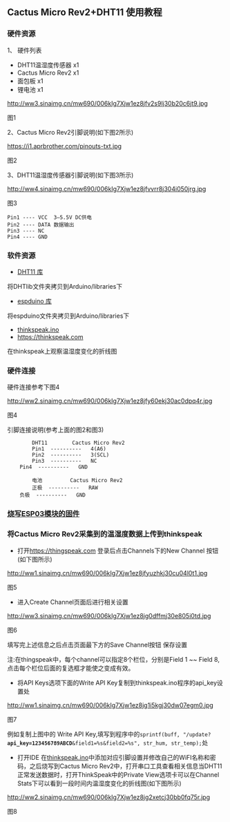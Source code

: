 ## Cactus Micro Rev2+DHT11 使用教程

### 硬件资源

1、 硬件列表

  - DHT11温湿度传感器 x1
  - Cactus Micro Rev2 x1
  - 面包板 x1
  - 锂电池 x1

<http://ww3.sinaimg.cn/mw690/006kIg7Xjw1ez8jfv2s9lj30b20c6jt9.jpg>

图1

2、Cactus Micro Rev2引脚说明(如下图2所示)

<https://i1.aprbrother.com/pinouts-txt.jpg>

图2

3、DHT11温湿度传感器引脚说明(如下图3所示)

<http://ww4.sinaimg.cn/mw690/006kIg7Xjw1ez8jfvvrr8j304i050jrg.jpg>

图3

    Pin1 ---- VCC  3—5.5V DC供电
    Pin2 ---- DATA 数据输出
    Pin3 ---- NC
    Pin4 ---- GND

### 软件资源

  - [DHT11 库](https://github.com/amengcool/libraries/tree/master/DHT11)

将DHTlib文件夹拷贝到Arduino/libraries下

  - [espduino
    库](https://github.com/amengcool/libraries/tree/master/espduino)

将espduino文件夹拷贝到Arduino/libraries下

  - [thinkspeak.ino](https://github.com/amengcool/OpenCode/tree/master/thingspeak)
  - <https://thinkspeak.com>

在thinkspeak上观察温湿度变化的折线图

### 硬件连接

硬件连接参考下图4

<http://ww2.sinaimg.cn/mw690/006kIg7Xjw1ez8jfy60ekj30ac0dpq4r.jpg>

图4

引脚连接说明(参考上面的图2和图3)

```
        DHT11        Cactus Micro Rev2
        Pin1  ----------   4(A6)
        Pin2  ----------   3(SCL)
        Pin3  ----------   NC
    Pin4  ----------   GND

        电池         Cactus Micro Rev2
        正极  ----------   RAW
    负极  ----------   GND
```

### [烧写ESP03模块的固件](http://wiki.aprbrother.com/wiki/How_to_made_Cactus_Micro_R2_as_ESP8266_programmer)

### 将Cactus Micro Rev2采集到的温湿度数据上传到thinkspeak

  - 打开<https://thingspeak.com> 登录后点击Channels下的New Channel 按钮(如下图所示)

<http://ww1.sinaimg.cn/mw690/006kIg7Xjw1ez8jfyuzhkj30cu04l0t1.jpg>

图5

  - 进入Create Channel页面后进行相关设置

<http://ww3.sinaimg.cn/mw690/006kIg7Xjw1ez8jg0dffmj30e805i0td.jpg>

图6

填写完上述信息之后点击页面最下方的Save Channel按钮 保存设置

注:在thingspeak中，每个channel可以指定8个栏位，分别是Field 1 ~~ Field
8,点击每个栏位后面的复选框才能使之变成有效。

  - 将API Keys选项下面的Write API Key复制到thinkspeak.ino程序的api_key设置处

<http://ww1.sinaimg.cn/mw690/006kIg7Xjw1ez8jg1i5kgj30dw07egm0.jpg>

图7

例如复制上图中的 Write API Key,填写到程序中的`sprintf(buff,
"/update?`**`api_key=123456789ABCD`**`&field1=%s&field2=%s", str_hum,
str_temp);`处

  - 打开IDE
    在[thinkspeak.ino](https://github.com/AprilBrother/espduino/tree/master/examples/thingspeak)中添加对应引脚设置并修改自己的WiFI名称和密码，之后烧写到Cactus
    Micro Rev2中，打开串口工具查看相关信息当DHT11正常发送数据时，打开ThinkSpeak中的Private
    View选项卡可以在Channel Stats下可以看到一段时间内温湿度变化的折线图(如下图所示)

<http://ww2.sinaimg.cn/mw690/006kIg7Xjw1ez8jg2xetcj30bb0fq75r.jpg>

图8
